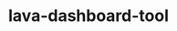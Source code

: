 ---
parent_project: lava
permalink: /engineering/projects/lava/lava-dashboard-tool/
project_link_name: lava-dashboard-tool
project_url: n/a
statsAvailable: 'true'
title: lava-dashboard-tool
---